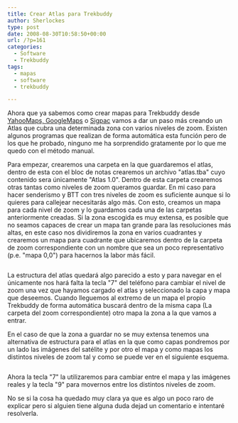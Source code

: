 ```yaml
---
title: Crear Atlas para Trekbuddy
author: Sherlockes
type: post
date: 2008-08-30T10:58:50+00:00
url: /?p=161
categories:
  - Software
  - Trekbuddy
tags:
  - mapas
  - software
  - trekbuddy

---
```

Ahora que ya sabemos como crear mapas para Trekbuddy desde [YahooMaps, GoogleMaps][1] o [Sigpac][2] vamos a dar un paso más creando un Atlas que cubra una determinada zona con varios niveles de zoom. Existen algunos programas que realizan de forma automática esta función pero de los que he probado, ninguno me ha sorprendido gratamente por lo que me quedo con el método manual.

Para empezar, crearemos una carpeta en la que guardaremos el atlas, dentro de esta con el bloc de notas crearemos un archivo "atlas.tba" cuyo contenido sera únicamente "Atlas 1.0". Dentro de esta carpeta crearemos otras tantas como niveles de zoom queramos guardar. En mi caso para hacer senderismo y BTT con tres niveles de zoom es suficiente aunque si lo quieres para callejear necesitarás algo más. Con esto, creamos un mapa para cada nivel de zoom y lo guardamos cada una de las carpetas anteriormente creadas. Si la zona escogida es muy extensa, es posible que no seamos capaces de crear un mapa tan grande para las resoluciones más altas, en este caso nos dividiremos la zona en varios cuadrantes y crearemos un mapa para cuadrante que ubicaremos dentro de la carpeta de zoom correspondiente con un nombre que sea un poco representativo (p.e. "mapa 0,0") para hacernos la labor más fácil.

<center>
  <img src="sherblog/wp-content/uploads/images/20080830_atlas_trekbuddy_1.jpg" alt="" />
</center>

La estructura del atlas quedará algo parecido a esto y para navegar en el únicamente nos hará falta la tecla "7" del teléfono para cambiar el nivel de zoom una vez que hayamos cargado el atlas y seleccionado la capa y mapa que deseemos. Cuando lleguemos al extremo de un mapa el propio Trekbuddy de forma automática buscará dentro de la misma capa (La carpeta del zoom correspondiente) otro mapa la zona a la que vamos a entrar.

En el caso de que la zona a guardar no se muy extensa tenemos una alternativa de estructura para el atlas en la que como capas pondremos por un lado las imágenes del satélite y por otro el mapa y como mapas los distintos niveles de zoom tal y como se puede ver en el siguiente esquema.

<center>
  <img src="sherblog/wp-content/uploads/images/20080830_atlas_trekbuddy_2.jpg" alt="" />
</center>

Ahora la tecla "7" la utilizaremos para cambiar entre el mapa y las imágenes reales y la tecla "9" para movernos entre los distintos niveles de zoom.

No se si la cosa ha quedado muy clara ya que es algo un poco raro de explicar pero si alguien tiene alguna duda dejad un comentario e intentaré resolverla.

 [1]: http://sherver.homeip.net/blog/?p=45
 [2]: http://sherver.homeip.net/blog/?p=138
